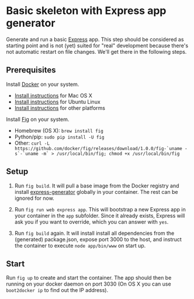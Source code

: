 # Basic skeleton with Express app generator

Generate and run a basic [Express](http://expressjs.com/) app. This step should be considered as starting point and is not (yet) suited for "real" development because there's not automatic restart on file changes. We'll get there in the following steps.

## Prerequisites

Install [Docker](https://www.docker.com/) on your system.

* [Install instructions](https://docs.docker.com/installation/mac/) for Mac OS X
* [Install instructions](https://docs.docker.com/installation/ubuntulinux/) for Ubuntu Linux
* [Install instructions](https://docs.docker.com/installation/) for other platforms

Install [Fig](http://fig.sh) on your system.

* Homebrew (OS X): `brew install fig`
* Python/pip: `sudo pip install -U fig`
* Other: ``curl -L https://github.com/docker/fig/releases/download/1.0.0/fig-`uname -s`-`uname -m` > /usr/local/bin/fig; chmod +x /usr/local/bin/fig``

## Setup

1. Run `fig build`. It will pull a base image from the Docker registry and install [express-generator](https://github.com/expressjs/generator) globally in your container. The rest can be ignored for now.

2. Run `fig run web express app`. This will bootstrap a new Express app in your container in the `app` subfolder. Since it already exists, Express will ask you if you want to override, which you can answer with `yes`.

3. Run `fig build` again. It will install install all dependencies from the (generated) package.json, expose port 3000 to the host, and instruct the container to execute `node app/bin/www` on start up.

## Start

Run `fig up` to create and start the container. The app should then be running on your docker daemon on port 3030 (On OS X you can use `boot2docker ip` to find out the IP address).